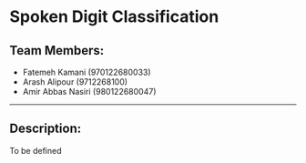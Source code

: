 # Spoken Digit Classification

## Team Members:
- Fatemeh Kamani (970122680033)
- Arash Alipour (9712268100)
- Amir Abbas Nasiri (980122680047)
------------

## Description:
To be defined
